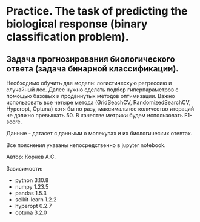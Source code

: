 # Practice. The task of predicting the biological response (binary classification problem).

## Задача прогнозирования биологического ответа (задача бинарной классификации).

Необходимо обучить две модели: логистическую регрессию и случайный лес. Далее нужно сделать подбор гиперпараметров с помощью базовых и продвинутых методов оптимизации. Важно использовать все четыре метода (GridSeachCV, RandomizedSearchCV, Hyperopt, Optuna) хотя бы по разу, максимальное количество итераций не должно превышать 50.
В качестве метрики будем использовать F1-score.

Данные - датасет с данными о молекулах и их биологических отевтах.

Все пояснения указаны непосредственно в jupyter notebook.

Автор: Корнев А.С.

Зависимости:
- python 3.10.8
- numpy 1.23.5
- pandas 1.5.3
- scikit-learn 1.2.2
- hyperopt 0.2.7
- optuna 3.2.0

